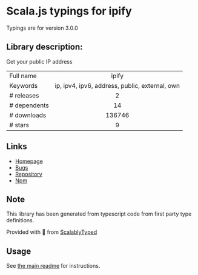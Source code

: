 
# Scala.js typings for ipify

Typings are for version 3.0.0

## Library description:
Get your public IP address

|                    |                 |
| ------------------ | :-------------: |
| Full name          | ipify |
| Keywords           | ip, ipv4, ipv6, address, public, external, own |
| # releases         | 2 |
| # dependents       | 14 |
| # downloads        | 136746 |
| # stars            | 9 |

## Links
- [Homepage](https://github.com/sindresorhus/ipify#readme)
- [Bugs](https://github.com/sindresorhus/ipify/issues)
- [Repository](https://github.com/sindresorhus/ipify)
- [Npm](https://www.npmjs.com/package/ipify)
    


## Note
This library has been generated from typescript code from first party type definitions.

Provided with :purple_heart: from [ScalablyTyped](https://github.com/oyvindberg/ScalablyTyped)

## Usage
See [the main readme](../../readme.md) for instructions.


